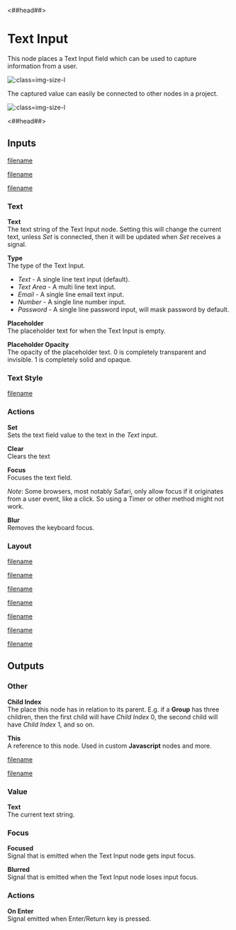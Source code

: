<##head##>
# Text Input

This node places a Text Input field which can be used to capture information from a user. 

![](/textinput_visual.png ':class=img-size-l')

The captured value can easily be connected to other nodes in a project. 

![](/textinput_node.png ':class=img-size-l')

<##head##>

## Inputs

[filename](../shared-props/inputs/margin-only/README.md ':include')

[filename](../shared-props/inputs/alignment/README.md ':include')

[filename](../shared-props/inputs/dimensions-and-size-mode/README.md ':include')

### Text

**Text**  
The text string of the Text Input node. Setting this will change the current text, unless _Set_ is connected, then it will be updated when _Set_ receives a signal.

**Type**  
The type of the Text Input.

- _Text_ - A single line text input (default).
- _Text Area_ - A multi line text input.
- _Email_ - A single line email text input.
- _Number_ - A single line number input.
- _Password_ - A single line password input, will mask password by default.

**Placeholder**  
The placeholder text for when the Text Input is empty.

**Placeholder Opacity**  
The opacity of the placeholder text. 0 is completely transparent and invisible. 1 is completely solid and opaque.


### Text Style
[filename](../shared-props/inputs/text-styles/README.md ':include')

### Actions
**Set**  
Sets the text field value to the text in the _Text_ input.

**Clear**  
Clears the text

**Focus**  
Focuses the text field.

_Note_: Some browsers, most notably Safari, only allow focus if it originates from a user event, like a click. So using a Timer or other method might not work. 

**Blur**  
Removes the keyboard focus.

### Layout

[filename](../shared-props/inputs/position/README.md ':include')

[filename](../shared-props/inputs/visibility-styles/README.md ':include')

[filename](../shared-props/inputs/border-and-corner-styles/README.md ':include')

[filename](../shared-props/inputs/box-shadow-styles/README.md ':include')

[filename](../shared-props/inputs/placement-styles/README.md ':include')

[filename](../shared-props/inputs/other/README.md ':include')

[filename](../shared-props/inputs/advanced-style/README.md ':include')

</div>

<div class = "node-outputs">

## Outputs

### Other

**Child Index**  
The place this node has in relation to its parent. E.g. if a **Group** has three children, then the first child will have _Child Index_ 0, the second child will have _Child Index_ 1, and so on.

**This**  
A reference to this node. Used in custom **Javascript** nodes and more.

[filename](../shared-props/outputs/bounding-box/README.md ':include')

[filename](../shared-props/outputs/mounted/README.md ':include')

### Value

**Text**  
The current text string.

### Focus

**Focused**  
Signal that is emitted when the Text Input node gets input focus.

**Blurred**  
Signal that is emitted when the Text Input node loses input focus.

### Actions

**On Enter**  
Signal emitted when Enter/Return key is pressed.

</div>
